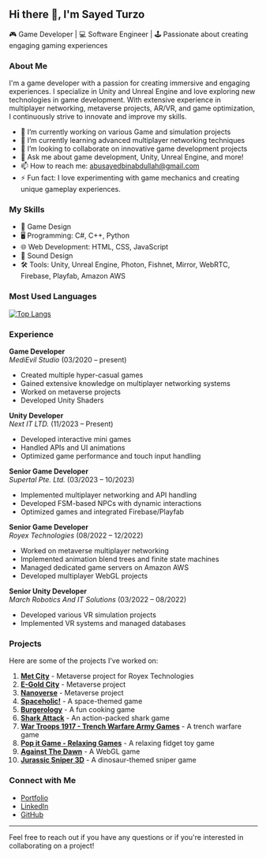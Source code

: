 ## Hi there 👋, I'm Sayed Turzo

🎮 Game Developer | 💻 Software Engineer | 🕹️ Passionate about creating engaging gaming experiences

### About Me
I'm a game developer with a passion for creating immersive and engaging experiences. I specialize in Unity and Unreal Engine and love exploring new technologies in game development. With extensive experience in multiplayer networking, metaverse projects, AR/VR, and game optimization, I continuously strive to innovate and improve my skills.

- 🔭 I’m currently working on various Game and simulation projects
- 🌱 I’m currently learning advanced multiplayer networking techniques
- 👯 I’m looking to collaborate on innovative game development projects
- 💬 Ask me about game development, Unity, Unreal Engine, and more!
- 📫 How to reach me: abusayedbinabdullah@gmail.com
- ⚡ Fun fact: I love experimenting with game mechanics and creating unique gameplay experiences.


### My Skills
- 🎨 Game Design
- 🖥️ Programming: C#, C++, Python
- 🌐 Web Development: HTML, CSS, JavaScript
- 🎵 Sound Design
- 🛠️ Tools: Unity, Unreal Engine, Photon, Fishnet, Mirror, WebRTC, Firebase, Playfab, Amazon AWS

### Most Used Languages
[![Top Langs](https://github-readme-stats.vercel.app/api/top-langs/?username=SayedTurzo&layout=compact)](https://github.com/SayedTurzo/github-readme-stats)

### Experience

**Game Developer**  
*MediEvil Studio* (03/2020 – present)  
- Created multiple hyper-casual games
- Gained extensive knowledge on multiplayer networking systems
- Worked on metaverse projects
- Developed Unity Shaders

**Unity Developer**  
*Next IT LTD.* (11/2023 – Present)  
- Developed interactive mini games
- Handled APIs and UI animations
- Optimized game performance and touch input handling

**Senior Game Developer**  
*Supertal Pte. Ltd.* (03/2023 – 10/2023)  
- Implemented multiplayer networking and API handling
- Developed FSM-based NPCs with dynamic interactions
- Optimized games and integrated Firebase/Playfab

**Senior Game Developer**  
*Royex Technologies* (08/2022 – 12/2022)  
- Worked on metaverse multiplayer networking
- Implemented animation blend trees and finite state machines
- Managed dedicated game servers on Amazon AWS
- Developed multiplayer WebGL projects

**Senior Unity Developer**  
*March Robotics And IT Solutions* (03/2022 – 08/2022)  
- Developed various VR simulation projects
- Implemented VR systems and managed databases

### Projects
Here are some of the projects I've worked on:

1. **[Met City](https://metcity.xyz/)** - Metaverse project for Royex Technologies
2. **[E-Gold City](https://metaverse.egold.farm/)** - Metaverse project
3. **[Nanoverse](https://nanoverse.io/)** - Metaverse project
4. **[Spaceholic!](https://play.google.com/store/apps/details?id=com.medievilstudio.spaceholic)** - A space-themed game
5. **[Burgerology](https://play.google.com/store/apps/details?id=com.medievil.burgerology)** - A fun cooking game
6. **[Shark Attack](https://play.google.com/store/apps/details?id=com.fpg.sharkattack)** - An action-packed shark game
7. **[War Troops 1917 - Trench Warfare Army Games](https://play.google.com/store/apps/details?id=com.wartroops1917.trench.warfare)** - A trench warfare game
8. **[Pop it Game - Relaxing Games](https://play.google.com/store/apps/details?id=com.hd.fidgettrading.popit.fidgettoys.calminggame)** - A relaxing fidget toy game
9. **[Against The Dawn](https://medievilstudio.itch.io/against-the-dawn-3d-webgl)** - A WebGL game
10. **[Jurassic Sniper 3D](https://play.google.com/store/apps/details?id=com.funvai.jseasniper&hl=en&gl=USl)** - A dinosaur-themed sniper game

### Connect with Me
- [Portfolio](https://sites.google.com/view/sayedturzo/)
- [LinkedIn](https://www.linkedin.com/in/sayedturzo/)
- [GitHub](https://github.com/SayedTurzo)

---

Feel free to reach out if you have any questions or if you're interested in collaborating on a project!
